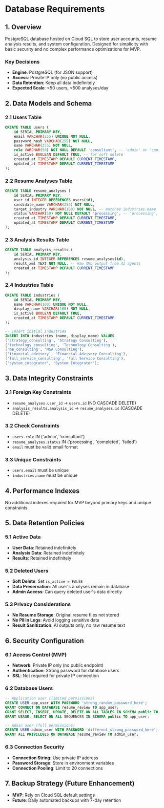 # Database Requirements

## 1. Overview
PostgreSQL database hosted on Cloud SQL to store user accounts, resume analysis results, and system configuration. Designed for simplicity with basic security and no complex performance optimizations for MVP.

### Key Decisions
- **Engine**: PostgreSQL (for JSON support)
- **Access**: Private IP only (no public access)
- **Data Retention**: Keep all data indefinitely
- **Expected Scale**: <50 users, <500 analyses/day

## 2. Data Models and Schema

### 2.1 Users Table
```sql
CREATE TABLE users (
    id SERIAL PRIMARY KEY,
    email VARCHAR(255) UNIQUE NOT NULL,
    password_hash VARCHAR(255) NOT NULL,
    name VARCHAR(255) NOT NULL,
    role VARCHAR(50) NOT NULL DEFAULT 'consultant', -- 'admin' or 'consultant'
    is_active BOOLEAN DEFAULT TRUE, -- for soft delete
    created_at TIMESTAMP DEFAULT CURRENT_TIMESTAMP,
    updated_at TIMESTAMP DEFAULT CURRENT_TIMESTAMP
);
```

### 2.2 Resume Analyses Table
```sql
CREATE TABLE resume_analyses (
    id SERIAL PRIMARY KEY,
    user_id INTEGER REFERENCES users(id),
    candidate_name VARCHAR(255) NOT NULL,
    target_industry VARCHAR(100) NOT NULL, -- matches industries.name
    status VARCHAR(50) NOT NULL DEFAULT 'processing', -- 'processing', 'completed', 'failed'
    created_at TIMESTAMP DEFAULT CURRENT_TIMESTAMP,
    updated_at TIMESTAMP DEFAULT CURRENT_TIMESTAMP
);
```

### 2.3 Analysis Results Table
```sql
CREATE TABLE analysis_results (
    id SERIAL PRIMARY KEY,
    analysis_id INTEGER REFERENCES resume_analyses(id),
    result_xml TEXT NOT NULL, -- Raw XML output from AI agents
    created_at TIMESTAMP DEFAULT CURRENT_TIMESTAMP
);
```

### 2.4 Industries Table
```sql
CREATE TABLE industries (
    id SERIAL PRIMARY KEY,
    name VARCHAR(100) UNIQUE NOT NULL,
    display_name VARCHAR(100) NOT NULL,
    is_active BOOLEAN DEFAULT TRUE,
    created_at TIMESTAMP DEFAULT CURRENT_TIMESTAMP
);

-- Insert initial industries
INSERT INTO industries (name, display_name) VALUES
('strategy_consulting', 'Strategy Consulting'),
('technology_consulting', 'Technology Consulting'),
('ma_consulting', 'M&A Consulting'),
('financial_advisory', 'Financial Advisory Consulting'),
('full_service_consulting', 'Full Service Consulting'),
('system_integrator', 'System Integrator');
```

## 3. Data Integrity Constraints

### 3.1 Foreign Key Constraints
- `resume_analyses.user_id` → `users.id` (NO CASCADE DELETE)
- `analysis_results.analysis_id` → `resume_analyses.id` (CASCADE DELETE)

### 3.2 Check Constraints
- `users.role` IN ('admin', 'consultant')
- `resume_analyses.status` IN ('processing', 'completed', 'failed')
- `email` must be valid email format

### 3.3 Unique Constraints
- `users.email` must be unique
- `industries.name` must be unique

## 4. Performance Indexes
No additional indexes required for MVP beyond primary keys and unique constraints.

## 5. Data Retention Policies

### 5.1 Active Data
- **User Data**: Retained indefinitely
- **Analysis Data**: Retained indefinitely
- **Results**: Retained indefinitely

### 5.2 Deleted Users
- **Soft Delete**: Set `is_active = FALSE`
- **Data Preservation**: All user's analyses remain in database
- **Admin Access**: Can query deleted user's data directly

### 5.3 Privacy Considerations
- **No Resume Storage**: Original resume files not stored
- **No PII in Logs**: Avoid logging sensitive data
- **Result Sanitization**: AI outputs only, no raw resume text

## 6. Security Configuration

### 6.1 Access Control (MVP)
- **Network**: Private IP only (no public endpoint)
- **Authentication**: Strong password for database users
- **SSL**: Not required for private IP connection

### 6.2 Database Users
```sql
-- Application user (limited permissions)
CREATE USER app_user WITH PASSWORD 'strong_random_password_here';
GRANT CONNECT ON DATABASE resume_review TO app_user;
GRANT SELECT, INSERT, UPDATE, DELETE ON ALL TABLES IN SCHEMA public TO app_user;
GRANT USAGE, SELECT ON ALL SEQUENCES IN SCHEMA public TO app_user;

-- Admin user (full permissions)
CREATE USER admin_user WITH PASSWORD 'different_strong_password_here';
GRANT ALL PRIVILEGES ON DATABASE resume_review TO admin_user;
```

### 6.3 Connection Security
- **Connection String**: Use private IP address
- **Password Storage**: Store in environment variables
- **Connection Pooling**: Limit to 20 connections

## 7. Backup Strategy (Future Enhancement)
- **MVP**: Rely on Cloud SQL default settings
- **Future**: Daily automated backups with 7-day retention